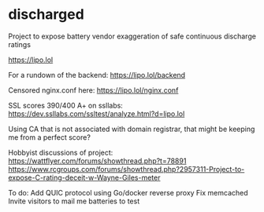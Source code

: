 # discharged
Project to expose battery vendor exaggeration of safe continuous discharge ratings

https://lipo.lol

For a rundown of the backend: https://lipo.lol/backend

Censored nginx.conf here: https://lipo.lol/nginx.conf

SSL scores 390/400 A+ on ssllabs: https://dev.ssllabs.com/ssltest/analyze.html?d=lipo.lol

Using CA that is not associated with domain registrar, that might be keeping me from a perfect score? 

Hobbyist discussions of project:
https://wattflyer.com/forums/showthread.php?t=78891
https://www.rcgroups.com/forums/showthread.php?2957311-Project-to-expose-C-rating-deceit-w-Wayne-Giles-meter

To do: 
Add QUIC protocol using Go/docker reverse proxy
Fix memcached
Invite visitors to mail me batteries to test
